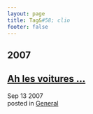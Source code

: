 ```yaml
---
layout: page
title: Tag&#58; clio
footer: false
---
```


<div id="blog-archives" class="category">
<h2>2007</h2>

<article>
<h1><a href="/2007/09/13/ah-les-voitures/index.html">Ah les voitures ...</a></h1>
<time datetime="2007-09-13T00:00:00-06:00" pubdate><span class='month'>Sep</span> <span class='day'>13</span> <span class='year'>2007</span></time>
<footer>
<span class="categories">posted in 
<a href='/categories/general/'>General</a></span>
</footer>
</article>
</div>

